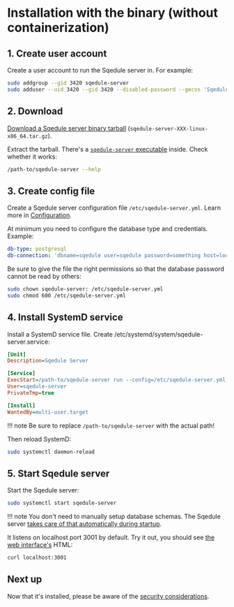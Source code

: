 # Installation with the binary (without containerization)

## 1. Create user account

Create a user account to run the Sqedule server in. For example:

~~~basH
sudo addgroup --gid 3420 sqedule-server
sudo adduser --uid 3420 --gid 3420 --disabled-password --gecos 'Sqedule Server' sqedule-server
~~~

## 2. Download

[Download a Sqedule server binary tarball](https://github.com/fullstaq-labs/sqedule/releases) (`sqedule-server-XXX-linux-x86_64.tar.gz`).

Extract the tarball. There's a [`sqedule-server` executable](../concepts/server-exe.md) inside. Check whether it works:

~~~bash
/path-to/sqedule-server --help
~~~

## 3. Create config file

Create a Sqedule server configuration file `/etc/sqedule-server.yml`. Learn more in [Configuration](../config/index.md).

At minimum you need to configure the database type and credentials. Example:

~~~yaml
db-type: postgresql
db-connection: 'dbname=sqedule user=sqedule password=something host=localhost port=5432'
~~~

Be sure to give the file the right permissions so that the database password cannot be read by others:

~~~bash
sudo chown sqedule-server: /etc/sqedule-server.yml
sudo chmod 600 /etc/sqedule-server.yml
~~~

## 4. Install SystemD service

Install a SystemD service file. Create /etc/systemd/system/sqedule-server.service:

~~~ini
[Unit]
Description=Sqedule Server

[Service]
ExecStart=/path-to/sqedule-server run --config=/etc/sqedule-server.yml
User=sqedule-server
PrivateTmp=true

[Install]
WantedBy=multi-user.target
~~~

!!! note
    Be sure to replace `/path-to/sqedule-server` with the actual path!

Then reload SystemD:

~~~bash
sudo systemctl daemon-reload
~~~

## 5. Start Sqedule server

Start the Sqedule server:

~~~bash
sudo systemctl start sqedule-server
~~~

!!! note
    You don't need to manually setup database schemas. The Sqedule server [takes care of that automatically during startup](../concepts/database-schema-migration.md).

It listens on localhost port 3001 by default. Try it out, you should see [the web interface's](../../user_guide/concepts/web-interface.md) HTML:

~~~bash
curl localhost:3001
~~~

## Next up

Now that it's installed, please be aware of the [security considerations](../concepts/security.md).
